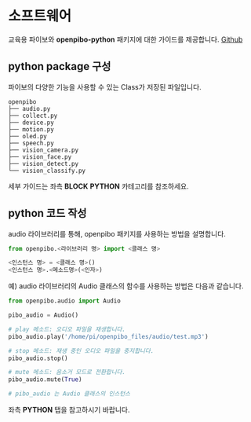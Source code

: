 # 소프트웨어

교육용 파이보와 **openpibo-python** 패키지에 대한 가이드를 제공합니다.
[Github](https://github.com/themakerrobot)

## python package 구성

파이보의 다양한 기능을 사용할 수 있는 Class가 저장된 파일입니다.

```
openpibo
├── audio.py
├── collect.py
├── device.py
├── motion.py
├── oled.py
├── speech.py
├── vision_camera.py
├── vision_face.py
├── vision_detect.py
└── vision_classify.py
```

세부 가이드는 좌측 **BLOCK** **PYTHON** 카테고리를 참조하세요.

## python 코드 작성

audio 라이브러리를 통해, openpibo 패키지를 사용하는 방법을 설명합니다.

```python
from openpibo.<라이브러리 명> import <클래스 명>

<인스턴스 명> = <클래스 명>()
<인스턴스 명>.<메소드명>(<인자>)
```

예) audio 라이브러리의 Audio 클래스의 함수를 사용하는 방법은 다음과 같습니다.

```python
from openpibo.audio import Audio

pibo_audio = Audio()

# play 메소드: 오디오 파일을 재생합니다.
pibo_audio.play('/home/pi/openpibo_files/audio/test.mp3')

# stop 메소드: 재생 중인 오디오 파일을 중지합니다.
pibo_audio.stop()

# mute 메소드: 음소거 모드로 전환합니다.
pibo_audio.mute(True)

# pibo_audio 는 Audio 클래스의 인스턴스
```

좌측 **PYTHON** 탭을 참고하시기 바랍니다.

